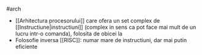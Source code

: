 #arch 
- [[Arhitectura procesorului]] care ofera un set complex de [[Instructiune|instructiuni]] (complex in sens ca pot face mai mult de un lucru intr-o comanda), folosita de obicei la 
- Folosofie inversa [[RISC]]: numar mare de instructiuni, dar mai putin eficiente

